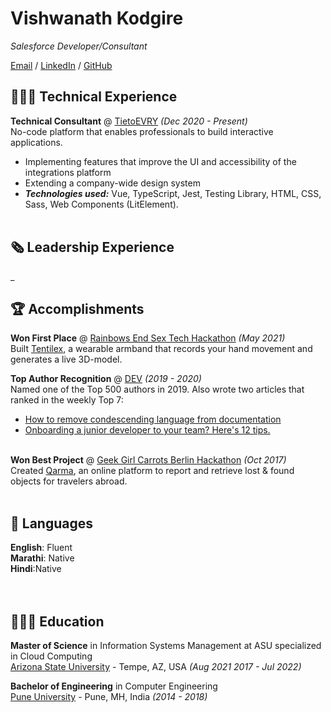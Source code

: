 # Vishwanath Kodgire

_Salesforce Developer/Consultant_ <br>

[Email](mailto:vkodgire@gmail.com) / [LinkedIn](https://www.linkedin.com/in/vishwanath-kodgire/) / [GitHub](https://github.com/vkodgire/) 

## 👩🏼‍💻 Technical Experience

**Technical Consultant** @ [TietoEVRY](https://tietoevry.com/) _(Dec 2020 - Present)_ <br>
No-code platform that enables professionals to build interactive applications.
  - Implementing features that improve the UI and accessibility of the integrations platform
  - Extending a company-wide design system
  - **_Technologies used:_** Vue, TypeScript, Jest, Testing Library, HTML, CSS, Sass, Web Components (LitElement).
<br><br>

    
## 🗞 Leadership Experience

_


  
## 🏆 Accomplishments

**Won First Place** @ [Rainbows End Sex Tech Hackathon](https://hack.touchyfeely.tech/) _(May 2021)_ <br>
Built [Tentilex](https://workwithcarolyn.com/blog/tentilex), a wearable armband that records your hand movement and generates a live 3D-model. 

**Top Author Recognition** @ [DEV](https://dev.to/) _(2019 - 2020)_ <br>
Named one of the Top 500 authors in 2019. Also wrote two articles that ranked in the weekly Top 7:
  - [How to remove condescending language from documentation](https://dev.to/meeshkan/how-to-remove-condescending-language-from-documentation-4a5p)
  - [Onboarding a junior developer to your team? Here's 12 tips.](https://dev.to/carolstran/onboarding-a-junior-developer-to-your-team-here-s-12-tips-4g3a)
<br><br>

**Won Best Project** @ [Geek Girl Carrots Berlin Hackathon](http://www.hacklikeagirl.co/) _(Oct 2017)_<br>
Created [Qarma](https://github.com/lcorr8/qarma), an online platform to report and retrieve lost & found objects for travelers abroad.
<br><br>

## 💬 Languages

**English**: Fluent <br>
**Marathi**: Native <br>
**Hindi**:Native <br>
<br><br>

## 👩🏼‍🎓 Education

**Master of Science** in Information Systems Management at ASU specialized in Cloud Computing<br>
[Arizona State University](https://www.asu.edu/) - Tempe, AZ, USA _(Aug 2021 2017 - Jul 2022)_ <br>

**Bachelor of Engineering** in Computer Engineering<br>
[Pune University](https://www.unipune.ac.in/) - Pune, MH, India _(2014 - 2018)_
